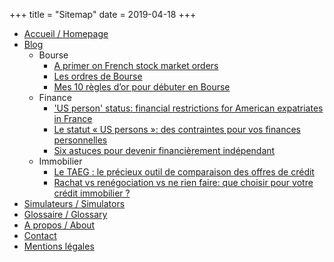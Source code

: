 +++
title = "Sitemap"
date = 2019-04-18
+++


- [Accueil / Homepage](https://investastuces.com)
- [Blog](https://investastuces.com/blog)
    - Bourse
        - [A primer on French stock market orders](https://investastuces.com/blog/2019/primer-on-french-stock-market-orders)
        - [Les ordres de Bourse](https://investastuces.com/blog/2019/les-ordres-de-bourse)
        - [Mes 10 règles d’or pour débuter en Bourse](https://investastuces.com/blog/2019/10-regles-dor-pour-debuter-en-bourse)
    - Finance
        - ['US person' status: financial restrictions for American expatriates in France](https://investastuces.com/blog/2019/us-person-status-financial-restrictions-american-expats)
        - [Le statut « US persons »: des contraintes pour vos finances personnelles](https://investastuces.com/blog/2019/statut-us-persons-contraintes-pour-finances-personnelles)
        - [Six astuces pour devenir financièrement indépendant](https://investastuces.com/blog/2019/six-astuces-pour-devenir-financierement-independant)
    - Immobilier
        - [Le TAEG : le précieux outil de comparaison des offres de crédit](https://investastuces.com/blog/2019/taeg-precieux-outil-de-comparaison)
        - [Rachat vs renégociation vs ne rien faire: que choisir pour votre crédit immobilier ?](https://investastuces.com/blog/2019/renego-vs-rachat-credit)
- [Simulateurs / Simulators](https://investastuces.com/simulateurs)
- [Glossaire / Glossary](https://investastuces.com/glossaire)
- [A propos / About](https://investastuces.com/a-propos)
- [Contact](https://investastuces.com/contact)
- [Mentions l&eacute;gales](https://investastuces.com/misc/mentions-legales)
